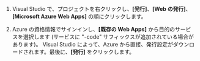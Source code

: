 
1. Visual Studio で、プロジェクトを右クリックし、**[発行]**、**[Web の発行]**、**[Microsoft Azure Web Apps]** の順にクリックします。

2. Azure の資格情報でサインインし、**[既存の Web Apps]** から目的のサービスを選択します (サービスに "-code" サフィックスが追加されている場合があります)。 Visual Studio によって、Azure から直接、発行設定がダウンロードされます。最後に、**[発行]** をクリックします。

<!---HONumber=62-->